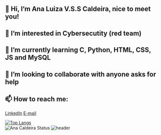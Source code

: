 <h2>👋 Hi, I’m Ana Luiza V.S.S Caldeira, nice to meet you!</h2>
<h2>👀 I’m interested in Cybersecutity (red team)</h2>
<h2>🌱 I’m currently learning C, Python, HTML, CSS, JS and MySQL</h2>
<h2>💞️ I’m looking to collaborate with anyone asks for help</h2>
<h2>📫 How to reach me:</h2>
<a href="https://www.linkedin.com/in/ana-luiza-valente-saroldi-sibanto-caldeira-9272ba1b6/" target="_Blank">LinkedIn</a> 
<a href="mailto:anavsscaldeira@gmail.com">E-mail</a>

[![Top Langs](https://github-readme-stats.vercel.app/api/top-langs/?username=AnaVSSCaldeira&layout=compact)](https://github.com/AnaVSSCaldeira/github-readme-stats)
<br>![Ana Caldeira Status](https://github-readme-stats.vercel.app/api?username=AnaVSSCaldeira&theme=material-palenight&show_icons=true)
![header](https://capsule-render.vercel.app/api?type=wave&color=gradient&height=200&section=footer&fontSize=5)

